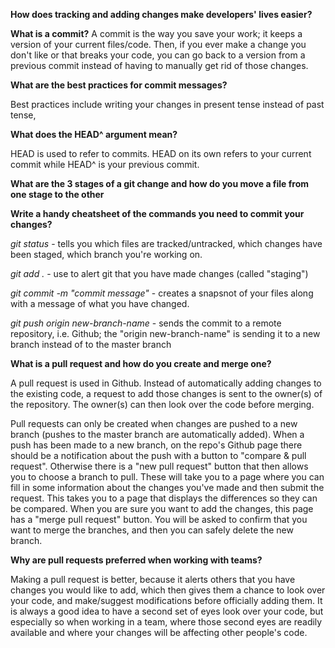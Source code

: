 **How does tracking and adding changes make developers' lives easier?**

**What is a commit?**
A commit is the way you save your work; it keeps a version of your current files/code. Then, if you ever make a change you don't like or that breaks your code, you can go back to a version from a previous commit instead of having to manually get rid of those changes.

**What are the best practices for commit messages?**

Best practices include writing your changes in present tense instead of past tense,

**What does the HEAD^ argument mean?**

HEAD is used to refer to commits. HEAD on its own refers to your current commit while HEAD^ is your previous commit.

**What are the 3 stages of a git change and how do you move a file from one stage to the other**

**Write a handy cheatsheet of the commands you need to commit your changes?**

*git status* - tells you which files are tracked/untracked, which changes have been staged, which branch you're working on.

*git add .* - use to alert git that you have made changes (called "staging")

*git commit -m "commit message"* - creates a snapsnot of your files along with a message of
what you have changed.

*git push origin new-branch-name* - sends the commit to a remote repository, i.e. Github; the "origin new-branch-name" is sending it to a new branch instead of to the master branch

**What is a pull request and how do you create and merge one?**

A pull request is used in Github. Instead of automatically adding changes to the existing code, a request to add those changes is sent to the owner(s) of the repository. The owner(s) can then look over the code before merging.

Pull requests can only be created when changes are pushed to a new branch (pushes to the master branch are automatically added). When a push has been made to a new branch, on the repo's Github page there should be a notification about the push with a button to "compare & pull request". Otherwise there is a "new pull request" button that then allows you to choose a branch to pull. These will take you to a page where you can fill in some information about the changes you've made and then submit the request. This takes you to a page that displays the differences so they can be compared. When you are sure you want to add the changes, this page has a "merge pull request" button. You will be asked to confirm that you want to merge the branches, and then you can safely delete the new branch.

**Why are pull requests preferred when working with teams?**

Making a pull request is better, because it alerts others that you have changes you would like to add, which then gives them a chance to look over your code, and make/suggest modifications before officially adding them. It is always a good idea to have a second set of eyes look over your code, but especially so when working in a team, where those second eyes are readily available and where your changes will be affecting other people's code.